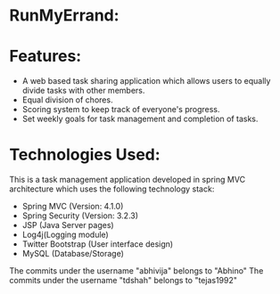 # RunMyErrand:

# Features:
- A web based task sharing application which allows users to equally divide tasks with other members.
- Equal division of chores.
- Scoring system to keep track of everyone's progress.
- Set weekly goals for task management and completion of tasks.

# Technologies Used: 
This is a task management application developed in spring MVC architecture which uses the following technology stack:
- Spring MVC (Version: 4.1.0)
- Spring Security (Version: 3.2.3)
- JSP (Java Server pages)
- Log4j(Logging module)
- Twitter Bootstrap (User interface design)
- MySQL (Database/Storage)

The commits under the username "abhivija" belongs to "Abhino"
The commits under the username "tdshah" belongs to "tejas1992"
